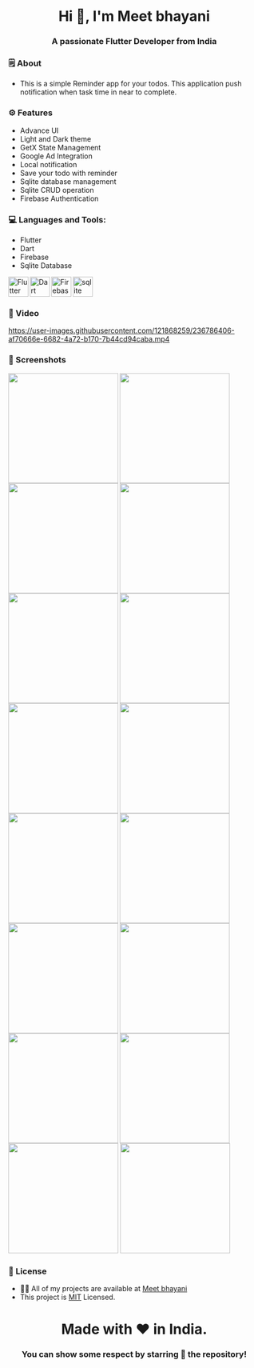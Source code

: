<h1 align="center">Hi 👋, I'm Meet bhayani</h1>
<h3 align="center">A passionate Flutter Developer from India</h3>


<h3 align="left">🗒 About</h3>

- This is a simple Reminder app for your todos. This application push notification when task time in near to complete.


<h3 align="left">⚙️ Features</h3>

- Advance UI
- Light and Dark theme
- GetX State Management
- Google Ad Integration
- Local notification
- Save your todo with reminder
- Sqlite database management
- Sqlite CRUD operation
- Firebase Authentication


<h3 align="left">💻 Languages and Tools:</h3>

- Flutter
- Dart
- Firebase
- Sqlite Database

<img align="left" src="https://www.vectorlogo.zone/logos/flutterio/flutterio-icon.svg" alt="Flutter" width="40" height="40">
<img align="left" src="https://www.vectorlogo.zone/logos/dartlang/dartlang-icon.svg" alt="Dart" width="40" height="40">
<img align="left" src="https://www.vectorlogo.zone/logos/firebase/firebase-icon.svg" alt="Firebase" width="40" height="40">
<img src="https://www.vectorlogo.zone/logos/sqlite/sqlite-icon.svg" alt="sqlite" width="40" height="40">


<h3 align="left">📲 Video</h3>

https://user-images.githubusercontent.com/121868259/236786406-af70666e-6682-4a72-b170-7b44cd94caba.mp4


<h3 align="left">📲 Screenshots</h3>

<img align="left" src="https://user-images.githubusercontent.com/121868259/236746930-579af9e6-625d-445a-b6d9-5f071da1fdc8.jpeg" width="220px">
<img align="left" src="https://user-images.githubusercontent.com/121868259/236746946-a56a0bf0-240e-4b51-b92a-68678c97fdf2.jpeg" width="220px">
<img src="https://user-images.githubusercontent.com/121868259/236746987-92793ef4-9450-4df0-a9e4-63df76c846eb.jpeg" width="220px">
<img align="left" src="https://user-images.githubusercontent.com/121868259/236746972-8cbb1818-83e1-49d4-b98c-63c77e258a22.jpeg" width="220px">
<img align="left" src="https://user-images.githubusercontent.com/121868259/236747012-6feb4c5f-68eb-4490-b211-2b6d554fb117.jpeg" width="220px">
<img src="https://user-images.githubusercontent.com/121868259/236747032-baa02ccb-665d-476b-8a86-5e556ef51b5f.jpeg" width="220px">
<img align="left" src="https://user-images.githubusercontent.com/121868259/236747081-3cb4eb42-3d10-4d54-a5e9-a8755ec961f6.jpeg" width="220px">
<img align="left" src="https://user-images.githubusercontent.com/121868259/236747103-ecfdcd1b-4c31-4ec6-b49a-35cf71ad3e63.jpeg" width="220px">
<img src="https://user-images.githubusercontent.com/121868259/236747117-6e01cc7d-58cf-4bc7-823a-4316ba9975a9.jpeg" width="220px">
<img align="left" src="https://user-images.githubusercontent.com/121868259/236747151-1a3db8bc-bff3-47ce-8c6f-76ba3eca8184.jpeg" width="220px">
<img align="left" src="https://user-images.githubusercontent.com/121868259/236747179-8a443550-88ef-4384-b44c-9cd9da30aea1.jpeg" width="220px">
<img src="https://user-images.githubusercontent.com/121868259/236747209-ceff9cc6-dd99-4d48-b88e-a5f6d47b653e.jpeg" width="220px">
<img align="left" src="https://user-images.githubusercontent.com/121868259/236747235-e3cf46fb-f6a0-4508-8231-c7b4a73f2287.jpeg" width="220px">
<img align="left" src="https://user-images.githubusercontent.com/121868259/236747262-74ba5ed9-b6ed-4313-af6a-9f2aba821923.jpeg" width="220px">
<img src="https://user-images.githubusercontent.com/121868259/236747273-4bd6ce3c-5e15-4061-ba68-cfa1d4368c89.jpeg" width="220px">
<img src="https://user-images.githubusercontent.com/121868259/236747289-1fbf4016-9086-4a6a-a1db-e2b936502e3f.jpeg" width="220px">


<h3 align="left">📝 License</h3>

- 👨‍💻 All of my projects are available at [Meet bhayani](https://github.com/bhayanimeet)
- This project is [MIT](LICENSE.md) Licensed.


<h1 align="center">Made with ❤️ in India.</h1>
<h3 align="center">You can show some respect by starring 🌟 the repository!</h3>
